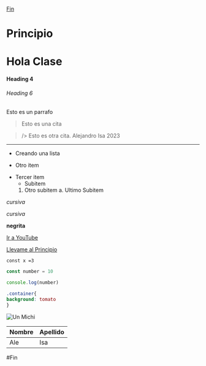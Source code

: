 
[Fin](#Fin)

# Principio

# Hola Clase

#### Heading 4

###### Heading 6

Esto es un parrafo

> Esto es una cita

> /> Esto es otra cita. Alejandro Isa 2023

--- 
+ Creando una lista
- Otro item
* Tercer item
   * Subitem
    1. Otro subitem
        a. Ultimo Subitem

*cursiva*

_cursiva_

**negrita**

[Ir a YouTube](https://www.youtube.com/)

[Llevame al Principio](#Principio)

`const x =3`

```js
const number = 10

console.log(number)
```

```css
.container{
background: tomato
}
```

![Un Michi](https://cdn.wamiz.fr/cdn-cgi/image/format=auto,quality=80,width=1200,height=900,fit=cover/article/main-picture/5f1ab523804ef449086633.jpg "Un Michi cariñoso (si esta en src poner la direccion)")

|Nombre |Apellido|
|-------|--------|
|Ale    |Isa     |





#Fin

